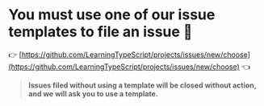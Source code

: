 # You must use one of our issue templates to file an issue 🛑

👉 [https://github.com/LearningTypeScript/projects/issues/new/choose](https://github.com/LearningTypeScript/projects/issues/new/choose) 👈

> **Issues filed without using a template will be closed without action, and we will ask you to use a template.**
